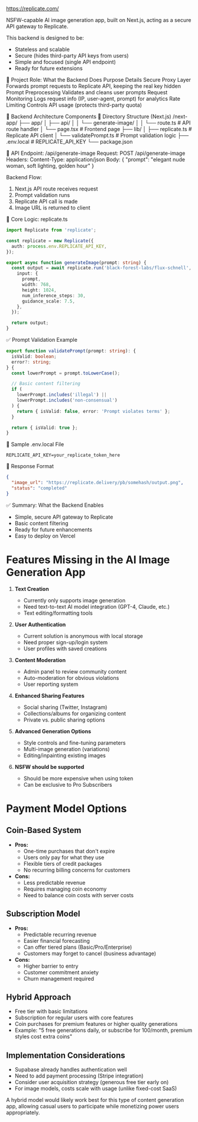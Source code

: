 https://replicate.com/

NSFW-capable AI image generation app, built on Next.js, acting as a secure API gateway to Replicate.

This backend is designed to be:

- Stateless and scalable
- Secure (hides third-party API keys from users)
- Simple and focused (single API endpoint)
- Ready for future extensions

🔧 Project Role: What the Backend Does
Purpose Details
Secure Proxy Layer Forwards prompt requests to Replicate API, keeping the real key hidden
Prompt Preprocessing Validates and cleans user prompts
Request Monitoring Logs request info (IP, user-agent, prompt) for analytics
Rate Limiting Controls API usage (protects third-party quota)

🧱 Backend Architecture Components
📁 Directory Structure (Next.js)
/next-app/
├── app/
│ ├── api/
│ │ └── generate-image/
│ │ └── route.ts # API route handler
│ └── page.tsx # Frontend page
├── lib/
│ ├── replicate.ts # Replicate API client
│ └── validatePrompt.ts # Prompt validation logic
├── .env.local # REPLICATE_API_KEY
└── package.json

🔄 API Endpoint: /api/generate-image
Request:
POST /api/generate-image
Headers:
Content-Type: application/json
Body:
{
"prompt": "elegant nude woman, soft lighting, golden hour"
}

Backend Flow:

1. Next.js API route receives request
2. Prompt validation runs
3. Replicate API call is made
4. Image URL is returned to client

🧠 Core Logic: replicate.ts

```typescript
import Replicate from 'replicate';

const replicate = new Replicate({
  auth: process.env.REPLICATE_API_KEY,
});

export async function generateImage(prompt: string) {
  const output = await replicate.run('black-forest-labs/flux-schnell', {
    input: {
      prompt,
      width: 768,
      height: 1024,
      num_inference_steps: 30,
      guidance_scale: 7.5,
    },
  });

  return output;
}
```

✅ Prompt Validation Example

```typescript
export function validatePrompt(prompt: string): {
  isValid: boolean;
  error?: string;
} {
  const lowerPrompt = prompt.toLowerCase();

  // Basic content filtering
  if (
    lowerPrompt.includes('illegal') ||
    lowerPrompt.includes('non-consensual')
  ) {
    return { isValid: false, error: 'Prompt violates terms' };
  }

  return { isValid: true };
}
```

📜 Sample .env.local File

```
REPLICATE_API_KEY=your_replicate_token_here
```

🔁 Response Format

```json
{
  "image_url": "https://replicate.delivery/pb/somehash/output.png",
  "status": "completed"
}
```

✅ Summary: What the Backend Enables

- Simple, secure API gateway to Replicate
- Basic content filtering
- Ready for future enhancements
- Easy to deploy on Vercel

# Features Missing in the AI Image Generation App

1. **Text Creation**

   - Currently only supports image generation
   - Need text-to-text AI model integration (GPT-4, Claude, etc.)
   - Text editing/formatting tools

2. **User Authentication**

   - Current solution is anonymous with local storage
   - Need proper sign-up/login system
   - User profiles with saved creations

3. **Content Moderation**

   - Admin panel to review community content
   - Auto-moderation for obvious violations
   - User reporting system

4. **Enhanced Sharing Features**

   - Social sharing (Twitter, Instagram)
   - Collections/albums for organizing content
   - Private vs. public sharing options

5. **Advanced Generation Options**

   - Style controls and fine-tuning parameters
   - Multi-image generation (variations)
   - Editing/inpainting existing images

6. **NSFW should be supported**
   - Should be more expensive when using token
   - Can be exclusive to Pro Subscribers

# Payment Model Options

## Coin-Based System

- **Pros:**
  - One-time purchases that don't expire
  - Users only pay for what they use
  - Flexible tiers of credit packages
  - No recurring billing concerns for customers
- **Cons:**
  - Less predictable revenue
  - Requires managing coin economy
  - Need to balance coin costs with server costs

## Subscription Model

- **Pros:**
  - Predictable recurring revenue
  - Easier financial forecasting
  - Can offer tiered plans (Basic/Pro/Enterprise)
  - Customers may forget to cancel (business advantage)
- **Cons:**
  - Higher barrier to entry
  - Customer commitment anxiety
  - Churn management required

## Hybrid Approach

- Free tier with basic limitations
- Subscription for regular users with core features
- Coin purchases for premium features or higher quality generations
- Example: "5 free generations daily, or subscribe for 100/month, premium styles cost extra coins"

## Implementation Considerations

- Supabase already handles authentication well
- Need to add payment processing (Stripe integration)
- Consider user acquisition strategy (generous free tier early on)
- For image models, costs scale with usage (unlike fixed-cost SaaS)

A hybrid model would likely work best for this type of content generation app, allowing casual users to participate while monetizing power users appropriately.
